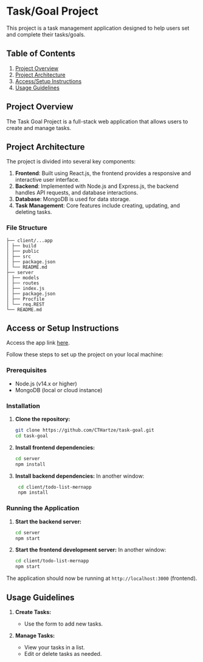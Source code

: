 # Task/Goal Project

This project is a task management application designed to help users set and complete their tasks/goals. 

## Table of Contents

1. [Project Overview](#project-overview)
2. [Project Architecture](#project-architecture)
3. [Access/Setup Instructions](#access-or-setup-instructions)
4. [Usage Guidelines](#usage-guidelines)

## Project Overview

The Task Goal Project is a full-stack web application that allows users to create and manage tasks.

## Project Architecture

The project is divided into several key components:

1. **Frontend**: Built using React.js, the frontend provides a responsive and interactive user interface.
2. **Backend**: Implemented with Node.js and Express.js, the backend handles API requests, and database interactions.
3. **Database**: MongoDB is used for data storage.
4. **Task Management**: Core features include creating, updating, and deleting tasks.

### File Structure

```project-root
├── client/...app
│ ├── build
│ ├── public
│ ├── src
│ ├── package.json
│ └── README.md
├── server
│ ├── models
│ ├── routes
│ ├── index.js
│ ├── package.json
│ ├── Procfile
│ └── req.REST
└── README.md
```

## Access or Setup Instructions

Access the app link [here](https://taskgoal-app.netlify.app/).

Follow these steps to set up the project on your local machine:

### Prerequisites

- Node.js (v14.x or higher)
- MongoDB (local or cloud instance)

### Installation

1. **Clone the repository:**
    ```sh
    git clone https://github.com/CTHartze/task-goal.git
    cd task-goal
    ```

2. **Install frontend dependencies:**
    ```sh
    cd server
    npm install
    ```

3. **Install backend dependencies:**
   In another window:
   ```sh
    cd client/todo-list-mernapp
    npm install
    ```
   
### Running the Application

1. **Start the backend server:**
    ```sh
    cd server
    npm start
    ```

2. **Start the frontend development server:**
   In another window:
    ```sh
    cd client/todo-list-mernapp
    npm start
    ```

The application should now be running at `http://localhost:3000` (frontend).

## Usage Guidelines

1.  **Create Tasks:**
    - Use the form to add new tasks.

3. **Manage Tasks:**
    - View your tasks in a list.
    - Edit or delete tasks as needed.
